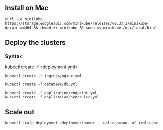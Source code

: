 ## Install on Mac
```
curl -Lo minikube https://storage.googleapis.com/minikube/releases/v0.33.1/minikube-darwin-amd64 && chmod +x minikube && sudo mv minikube /usr/local/bin/
```

## Deploy the clusters

### Syntax

kubectl create -f <deployment.yml>

```
kubectl create -f ingress/nginx.yml

kubectl create -f database/db.yml

kubectl create -f application/endpoint.yml
kubectl create -f application/scheduler.yml

```

## Scale out
```
kubectl scale deployment <deploymentname> --replicas=<no. of replicas>
```
